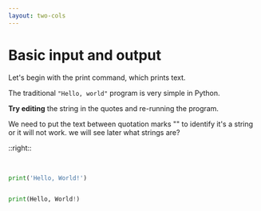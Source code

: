 ```yaml
---
layout: two-cols
---
```


# Basic input and output

Let's begin with the print command, which prints text.

The traditional `"Hello, world"` program is very simple in Python.

<v-click>

<span v-mark.box.red="1">**Try editing** </span> the string in the quotes and re-running the program.

</v-click>

<v-click>

We need to put the text between <span v-mark.highlight.yellow="3">quotation marks ""</span> to identify it's a string or it <span v-mark.highlight.yellow="3"> will not work. </span>
we will see later what strings are?

</v-click>

::right::
<br/>
<br/>

```py  {monaco-run} {height:'70px'}

print('Hello, World!')

```
<v-click at='+1'>

```py {monaco-run} {height:'70px'}

print(Hello, World!)

```
</v-click>